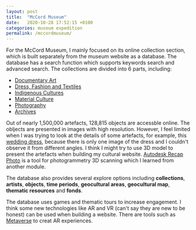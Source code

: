 ```yaml
---
layout: post
title:  "McCord Museum"
date:   2020-10-28 17:52:15 +0100
categories: museum expedition
permalink: /mccordmuseum/
---
```


For the McCord Museum, I mainly focused on its online collection section, which is built separately from the museum website as a database. The database has a search function which supports keywords search and advanced search. The collections are divided into 6 parts, including:
- [Documentary Art](http://collections.musee-mccord.qc.ca/en/search/collection/00017)
- [Dress, Fashion and Textiles](http://collections.musee-mccord.qc.ca/en/search/collection/00013)
- [Indigenous Cultures](http://collections.musee-mccord.qc.ca/en/search/collection/00015)
- [Material Culture](http://collections.musee-mccord.qc.ca/en/search/collection/00014)
- [Photography](http://collections.musee-mccord.qc.ca/en/search/collection/00016)
- [Archives](http://collections.musee-mccord.qc.ca/en/search/collection/00018)

Out of nearly 1,500,000 artefacts, 128,815 objects are accessble online. The obljects are presented in images with high resolution. However, I feel limited when I was trying to look at the details of some artefacts, for example, this [wedding dress](http://collections.musee-mccord.qc.ca/en/collection/artifacts/M2001.76.1.1-3), because there is only one image of the dress and I couldn't observe it from different angles. I think I might try to use 3D model to present the artefacts when building my cultural website. [Autodesk Recap Photo](https://www.autodesk.co.uk/products/recap/overview?plc=RECAP&term=1-YEAR&support=ADVANCED&quantity=1) is a tool for photogrammetry 3D scanning which I learned from another module.

The database also provides several explore options including **collections**, **artists**, **objects**, **time periods**, **geocultural areas**, **geocultural map**, **thematic resources** and **fonds**.

The database uses games and thematic tours to increase engagement. I think some new technologies like AR and VR (can't say they are new to be honest) can be used when building a website. There are tools such as [Metaverse](https://studio.gometa.io/discover/me) to creat AR experiences.
